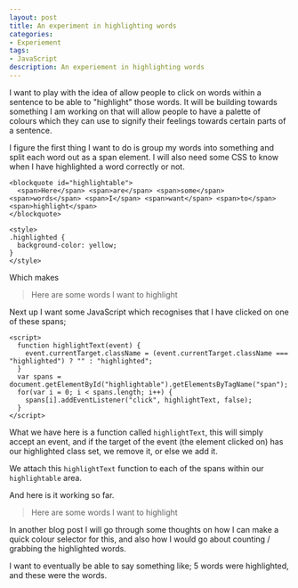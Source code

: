 ```yaml
---
layout: post
title: An experiment in highlighting words
categories:
- Experiement
tags:
- JavaScript
description: An experiement in highlighting words
---
```


I want to play with the idea of allow people to click on words within a sentence to be able to "highlight" those words. It will be building towards something I am working on that will allow people to have a palette of colours which they can use to signify their feelings towards certain parts of a sentence.

I figure the first thing I want to do is group my words into something and split each word out as a span element. I will also need some CSS to know when I have highlighted a word correctly or not.

    <blockquote id="highlightable">
	  <span>Here</span> <span>are</span> <span>some</span> <span>words</span> <span>I</span> <span>want</span> <span>to</span> <span>highlight</span>
    </blockquote>

    <style>
    .highlighted {
      background-color: yellow;
    }
    </style>

Which makes

<style>
	.highlighted {
	background-color: yellow;
	}
</style>

<blockquote>
    <span>Here</span> <span>are</span> <span>some</span> <span>words</span> <span>I</span> <span>want</span> <span>to</span> <span>highlight</span>
</blockquote>

Next up I want some JavaScript which recognises that I have clicked on one of these spans;

	<script>
	  function highlightText(event) {
	    event.currentTarget.className = (event.currentTarget.className === "highlighted") ? "" : "highlighted";
	  }
	  var spans = document.getElementById("highlightable").getElementsByTagName("span");
	  for(var i = 0; i < spans.length; i++) {
	    spans[i].addEventListener("click", highlightText, false);
	  }
	</script>

What we have here is a function called `highlightText`, this will simply accept an event, and if the target of the event (the element clicked on) has our highlighted class set, we remove it, or else we add it. 

We attach this `highlightText` function to each of the spans within our `highlightable` area.

And here is it working so far.

<blockquote id="highlightable">
    <span>Here</span> <span>are</span> <span>some</span> <span>words</span> <span>I</span> <span>want</span> <span>to</span> <span>highlight</span>
</blockquote>

<script>
	function highlightText(event) {
		event.currentTarget.className = (event.currentTarget.className === "highlighted") ? "" : "highlighted";
	}
	var spans = document.getElementById("highlightable").getElementsByTagName("span");
	for(var i = 0; i < spans.length; i++) {
		spans[i].addEventListener("click", highlightText, false);
	}
</script>

In another blog post I will go through some thoughts on how I can make a quick colour selector for this, and also how I would go about counting / grabbing the highlighted words. 

I want to eventually be able to say something like; 5 words were highlighted, and these were the words.
